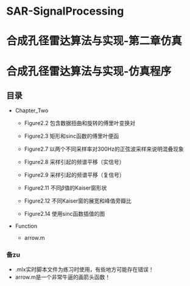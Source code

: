 # SAR-SignalProcessing

# 合成孔径雷达算法与实现-第二章仿真

# 合成孔径雷达算法与实现-仿真程序

## 目录

* Chapter_Two

    * Figure2.2 包含数据扭曲和旋转的傅里叶变换对

    * Figure2.3 矩形和sinc函数的傅里叶便函

    * Figure2.7 以两个不同采样率对300Hz的正弦波采样来说明混叠现象

    * Figure2.8 采样引起的频谱平移（实信号）

    * Figure2.9 采样引起的频谱平移（复信号）

    * Figure2.11 不同$\beta$值的Kaiser窗形状

    * Figure2.12 不同Kaiser窗的展宽和峰值旁瓣比

    * Figure2.14 使用sinc函数插值的图

* Function

    * arrow.m

### 备zu

* .mlx实时脚本文件为练习时使用，有些地方可能存在错误！
* arrow.m是一个非常牛逼的画箭头函数！

